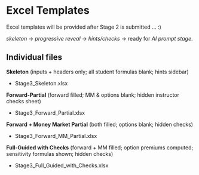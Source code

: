 # Excel Templates

Excel templates will be provided after Stage 2 is submitted ... :)

*skeleton* → *progressive reveal* → *hints/checks* → ready for *AI prompt stage*.

## Individual files

**Skeleton** (inputs + headers only; all student formulas blank; hints sidebar)
- Stage3_Skeleton.xlsx

**Forward-Partial** (forward filled; MM & options blank; hidden instructor checks sheet)
- Stage3_Forward_Partial.xlsx

**Forward + Money Market Partial** (both filled; options blank; hidden checks)
- Stage3_Forward_MM_Partial.xlsx

**Full-Guided with Checks** (forward + MM filled; option premiums computed; sensitivity formulas shown; hidden checks)
- Stage3_Full_Guided_with_Checks.xlsx
